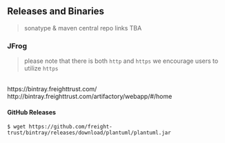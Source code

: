 ## Releases and Binaries

> sonatype & maven central repo links TBA

### JFrog
> please note that there is both `http` and `https` we encourage users to utilize `https`
<br>
https://bintray.freighttrust.com/

<br>
http://bintray.freighttrust.com/artifactory/webapp/#/home 

#### GitHub Releases 
`$ wget https://github.com/freight-trust/bintray/releases/download/plantuml/plantuml.jar `

